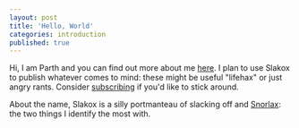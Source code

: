 ```yaml
---
layout: post
title: 'Hello, World'
categories: introduction
published: true
---
```

Hi, I am Parth and you can find out more about me [here](https://parthdhar.me/about.html). I plan to use Slakox to publish whatever comes to mind: these might be useful "lifehax" or just angry rants. Consider [subscribing](http://parthdhar.me/blog/feed.xml) if you'd like to stick around.

About the name, Slakox is a silly portmanteau of slacking off and [Snorlax](https://bulbapedia.bulbagarden.net/wiki/Snorlax_(Pok%C3%A9mon)): the two things I identify the most with.
